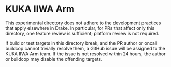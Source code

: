 # KUKA IIWA Arm

This experimental directory does not adhere to the development practices that
apply elsewhere in Drake. In particular, for PRs that affect only this
directory, one feature review is sufficient; platform review is not required.

If build or test targets in this directory break, and the PR author or oncall
buildcop cannot trivially resolve them, a GitHub issue will be assigned to
the KUKA IIWA Arm team. If the issue is not resolved within 24 hours, the author
or buildcop may disable the offending targets.
